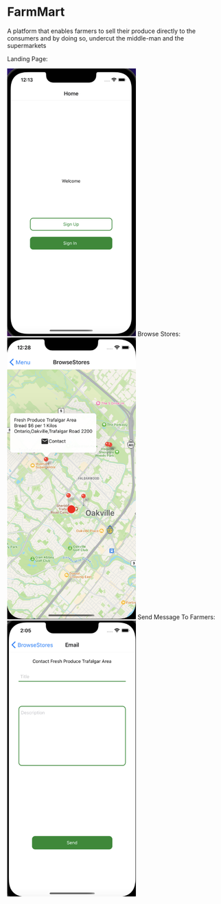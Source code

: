 # FarmMart
A platform that enables farmers to sell their produce directly to the consumers and by doing so, undercut the middle-man and the supermarkets

Landing Page:

<img src="documentation/Landing Page.png" width="300"/>
Browse Stores:

<img src="documentation/Browse Stores.png" width="300"/>
Send Message To Farmers:

<img src="documentation/Send Message.png" width="300"/>

